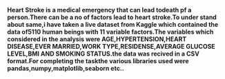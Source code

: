 **Heart Stroke is a medical emergency that can lead todeath pf a person.There can be a no of factors lead to heart stroke.To under stand about same,i have taken a live dataset from Kaggle which contained the data of5110 human beings with 11 variable factors.The variables which considered in the analysis were AGE,HYPERTENSION,HEART DISEASE,EVER MARRIED,WORK TYPE,RESIDENSE,AVERAGE GLUCOSE LEVEL,BMI AND SMOKING STATUS.the data was recived in a CSV format.For completing the taskthe various libraries used were pandas,numpy,matplotlib,seaborn etc..**
